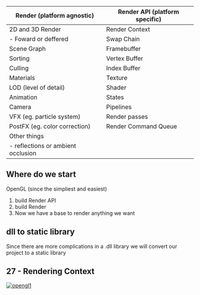 | Render (platform agnostic)         | Render API (platform specific) |
| ---------------------------------- | ------------------------------ |
| 2D and 3D Render                   | Render Context                 |
| - Foward or deffered               | Swap Chain                     |
| Scene Graph                        | Framebuffer                    |
| Sorting                            | Vertex Buffer                  |
| Culling                            | Index Buffer                   |
| Materials                          | Texture                        |
| LOD (level of detail)              | Shader                         |
| Animation                          | States                         |
| Camera                             | Pipelines                      |
| VFX (eg. particle system)          | Render passes                  |
| PostFX (eg. color correction)      | Render Command Queue           |
| Other things                       |                                |
| - reflections or ambient occlusion |                                |

## Where do we start

OpenGL (since the simpliest and easiest)

1. build Render API
2. build Render
3. Now we have a base to render anything we want



## dll to static library

Since there are more complications in a .dll library we will convert our project to a static library



## 27 - Rendering Context

<a href="https://ibb.co/MPdx3nc"><img src="https://i.ibb.co/QY0319P/opengl1.png" alt="opengl1" border="0"></a>